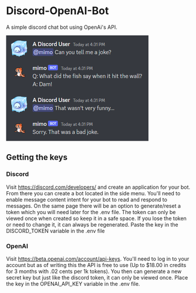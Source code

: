 # Discord-OpenAI-Bot
A simple discord chat bot using OpenAi's API.

![OpenAI chat](/mdimg/openAichatEx.png?raw=true "Bot Example")


## Getting the keys

### Discord
Visit https://discord.com/developers/ and create an application for your bot.
From there you can create a bot located in the side menu. You'll need to enable message content intent for your bot to read and respond to messages.
On the same page there will be an option to generate/reset a token which you will need later for the .env file. The token can only be viewed once when created so keep it in a safe space. If you lose the token or need to change it, it can always be regenerated. Paste the key in the DISCORD_TOKEN variable in the .env file


### OpenAI
Visit https://beta.openai.com/account/api-keys. You'll need to log in to your account but as of writing this the API is free to use (Up to $18.00 in credits for 3 months with .02 cents per 1k tokens). You then can generate a new secret key but just like the discord token, it can only be viewed once. Place the key in the OPENAI_API_KEY variable in the .env file.
